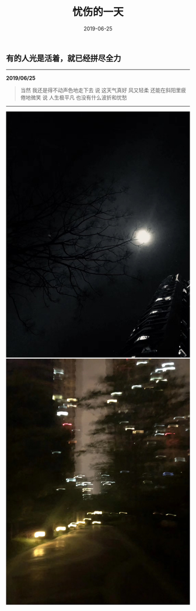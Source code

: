 ﻿---
layout: post
title: 忧伤的一天
date: 2019-06-25 
tags: Life_In_Hurry
---

## **有的人光是活着，就已经拼尽全力**

---

**2019/06/25**

> 当然 我还是得不动声色地走下去
> 说 这天气真好 风又轻柔
> 还能在斜阳里疲倦地微笑
> 说 人生极平凡
> 也没有什么波折和忧愁

---

![img](/images/posts/MyLife/2.png)![img](/images/posts/MyLife/3.png)

